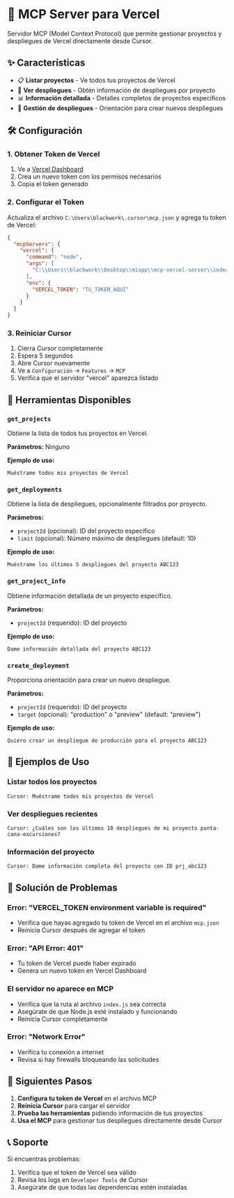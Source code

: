 # 🚀 MCP Server para Vercel

Servidor MCP (Model Context Protocol) que permite gestionar proyectos y despliegues de Vercel directamente desde Cursor.

## ✨ Características

- 📋 **Listar proyectos** - Ve todos tus proyectos de Vercel
- 🚀 **Ver despliegues** - Obtén información de despliegues por proyecto
- 📊 **Información detallada** - Detalles completos de proyectos específicos
- 🔧 **Gestión de despliegues** - Orientación para crear nuevos despliegues

## 🛠️ Configuración

### 1. Obtener Token de Vercel

1. Ve a [Vercel Dashboard](https://vercel.com/account/tokens)
2. Crea un nuevo token con los permisos necesarios
3. Copia el token generado

### 2. Configurar el Token

Actualiza el archivo `C:\Users\blackwork\.cursor\mcp.json` y agrega tu token de Vercel:

```json
{
  "mcpServers": {
    "vercel": {
      "command": "node",
      "args": [
        "C:\\Users\\blackwork\\Desktop\\miapp\\mcp-vercel-server\\index.js"
      ],
      "env": {
        "VERCEL_TOKEN": "TU_TOKEN_AQUI"
      }
    }
  }
}
```

### 3. Reiniciar Cursor

1. Cierra Cursor completamente
2. Espera 5 segundos
3. Abre Cursor nuevamente
4. Ve a `Configuración` → `Features` → `MCP`
5. Verifica que el servidor "vercel" aparezca listado

## 🎯 Herramientas Disponibles

### `get_projects`
Obtiene la lista de todos tus proyectos en Vercel.

**Parámetros:** Ninguno

**Ejemplo de uso:**
```
Muéstrame todos mis proyectos de Vercel
```

### `get_deployments`
Obtiene la lista de despliegues, opcionalmente filtrados por proyecto.

**Parámetros:**
- `projectId` (opcional): ID del proyecto específico
- `limit` (opcional): Número máximo de despliegues (default: 10)

**Ejemplo de uso:**
```
Muéstrame los últimos 5 despliegues del proyecto ABC123
```

### `get_project_info`
Obtiene información detallada de un proyecto específico.

**Parámetros:**
- `projectId` (requerido): ID del proyecto

**Ejemplo de uso:**
```
Dame información detallada del proyecto ABC123
```

### `create_deployment`
Proporciona orientación para crear un nuevo despliegue.

**Parámetros:**
- `projectId` (requerido): ID del proyecto
- `target` (opcional): "production" o "preview" (default: "preview")

**Ejemplo de uso:**
```
Quiero crear un despliegue de producción para el proyecto ABC123
```

## 📝 Ejemplos de Uso

### Listar todos los proyectos
```
Cursor: Muéstrame todos mis proyectos de Vercel
```

### Ver despliegues recientes
```
Cursor: ¿Cuáles son los últimos 10 despliegues de mi proyecto punta-cana-excursiones?
```

### Información del proyecto
```
Cursor: Dame información completa del proyecto con ID prj_abc123
```

## 🔧 Solución de Problemas

### Error: "VERCEL_TOKEN environment variable is required"
- Verifica que hayas agregado tu token de Vercel en el archivo `mcp.json`
- Reinicia Cursor después de agregar el token

### Error: "API Error: 401"
- Tu token de Vercel puede haber expirado
- Genera un nuevo token en Vercel Dashboard

### El servidor no aparece en MCP
- Verifica que la ruta al archivo `index.js` sea correcta
- Asegúrate de que Node.js esté instalado y funcionando
- Reinicia Cursor completamente

### Error: "Network Error"
- Verifica tu conexión a internet
- Revisa si hay firewalls bloqueando las solicitudes

## 🚀 Siguientes Pasos

1. **Configura tu token de Vercel** en el archivo MCP
2. **Reinicia Cursor** para cargar el servidor
3. **Prueba las herramientas** pidiendo información de tus proyectos
4. **Usa el MCP** para gestionar tus despliegues directamente desde Cursor

## 📞 Soporte

Si encuentras problemas:
1. Verifica que el token de Vercel sea válido
2. Revisa los logs en `Developer Tools` de Cursor
3. Asegúrate de que todas las dependencias estén instaladas